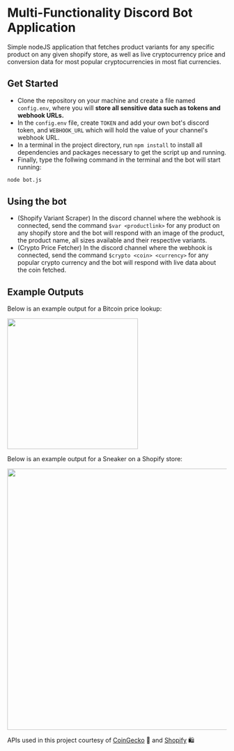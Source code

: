 # Multi-Functionality Discord Bot Application

Simple nodeJS application that fetches product variants for any specific product on any given shopify store, as well as live cryptocurrency price and conversion data for most popular cryptocurrencies in most fiat currencies.

## Get Started

* Clone the repository on your machine and create a file named `config.env`, where you will **store all sensitive data such as tokens and webhook URLs.**
* In the `config.env` file, create `TOKEN` and add your own bot's discord token, and `WEBHOOK_URL` which will hold the value of your channel's webhook URL.
* In a terminal in the project directory, run `npm install` to install all dependencies and packages necessary to get the script up and running.
* Finally, type the follwing command in the terminal and the bot will start running:

```bash
node bot.js
```


## Using the bot

* (Shopify Variant Scraper) In the discord channel where the webhook is connected, send the command `$var <productlink>` for any product on any shopify store and the bot will respond with an image of the product, the product name, all sizes available and their respective variants.
* (Crypto Price Fetcher) In the discord channel where the webhook is connected, send the command `$crypto <coin> <currency>` for any popular crypto currency and the bot will respond with live data about the coin fetched.

## Example Outputs

Below is an example output for a Bitcoin price lookup:

<img src="https://user-images.githubusercontent.com/46516280/200154581-0d2e759b-9498-4acf-afd6-45a098de72a0.png" width="300">

Below is an example output for a Sneaker on a Shopify store:

<img src="https://user-images.githubusercontent.com/46516280/200154552-2d595e89-a3f5-4e58-808a-95352b7ddb4e.png" width="600">

APIs used in this project courtesy of [CoinGecko](https://www.coingecko.com/en/api/documentation) 🦎 and [Shopify](https://shopify.dev/api) 🛍

